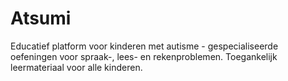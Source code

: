 # Atsumi
Educatief platform voor kinderen met autisme - gespecialiseerde oefeningen voor spraak-, lees- en rekenproblemen. Toegankelijk leermateriaal voor alle kinderen.
